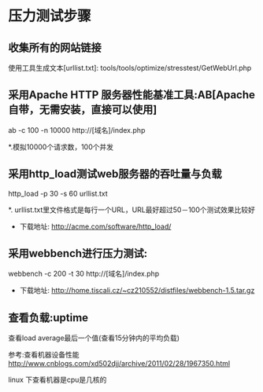 # 压力测试步骤

## 收集所有的网站链接

   使用工具生成文本[urllist.txt]: tools/tools/optimize/stresstest/GetWebUrl.php

## 采用Apache HTTP 服务器性能基准工具:AB[Apache 自带，无需安装，直接可以使用]

   ab -c 100 -n 10000 http://[域名]/index.php

   *.模拟10000个请求数，100个并发

## 采用http_load测试web服务器的吞吐量与负载

  http_load -p 30 -s 60  urllist.txt

  *. urllist.txt里文件格式是每行一个URL，URL最好超过50－100个测试效果比较好

  - 下载地址: http://acme.com/software/http_load/

## 采用webbench进行压力测试:

  webbench -c 200 -t 30 http://[域名]/index.php

  - 下载地址: http://home.tiscali.cz/~cz210552/distfiles/webbench-1.5.tar.gz

## 查看负载:uptime

  查看load average最后一个值(查看15分钟内的平均负载)















参考:查看机器设备性能
    http://www.cnblogs.com/xd502djj/archive/2011/02/28/1967350.html

linux 下查看机器是cpu是几核的